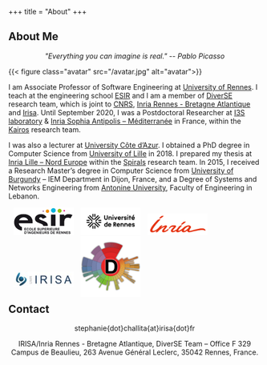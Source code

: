 +++
title = "About"
+++

## About Me

<p style="text-align: center; font-style: italic;">"Everything you can imagine is real." -- Pablo Picasso</p>

{{< figure class="avatar" src="/avatar.jpg" alt="avatar">}}

I am Associate Professor of Software Engineering at [University of Rennes](https://www.univ-rennes.fr/). 
I teach at the engineering school [ESIR](https://esir.univ-rennes1.fr/en) and I am a member of [DiverSE](https://www.diverse-team.fr/) research team, which is joint to [CNRS](http://www.cnrs.fr/),  [Inria Rennes - Bretagne Atlantique](https://www.inria.fr/en/centre-inria-rennes-bretagne-atlantique) and [Irisa](https://www.irisa.fr/en).
Until September 2020, I was a Postdoctoral Researcher at [I3S laboratory](http://univ-cotedazur.fr/laboratories/i3s) & [Inria Sophia Antipolis – Méditerranée](https://www.inria.fr/en/centre-inria-sophia-antipolis-mediterranee) in France, within the [Kairos](https://team.inria.fr/kairos/) research team. 

I was also a lecturer at [University Côte d’Azur](https://univ-cotedazur.eu/). 
I obtained a PhD degree in Computer Science from [University of Lille](http://www.univ-lille1.fr/) in 2018. 
I prepared my thesis at [Inria Lille – Nord Europe](https://www.inria.fr/en/centre-inria-lille-nord-europe) within the [Spirals](https://team.inria.fr/spirals/) research team. 
In 2015, I received a Research Master’s degree in Computer Science from [University of Burgundy](http://www.u-bourgogne.fr/) – IEM Department in Dijon, France, and a Degree of Systems and Networks Engineering from [Antonine University](http://www.ua.edu.lb/french/home), Faculty of Engineering in Lebanon.

<div style="display: block;">
	<div style="display: inline-block;">
		<img width=120 style="margin-left: 10px;" src="/esir.png">
	</div>
	<div style="display: inline-block;">
		<img width=120 style="margin-left: 10px;" src="/universiterennes.png">
	</div>
	<div style="display: inline-block;">
		<img width=120 style="margin-left: 10px;" src="/inria.png">
	</div>
	<div style="display: inline-block;">
		<img width=120 style="margin-left: 10px;" src="/irisa.jpg">
	</div>
	<div style="display: inline-block;">
		<img width=120 style="margin-left: 10px; margin-bottom:-20px" src="/diverse.png">
	</div>
</div>

## Contact

<p style="text-align: center">
	<i class="icon fa-envelope"></i> stephanie{dot}challita{at}irisa{dot}fr
</p>

<p style="text-align: center">
	<i class="icon fa-map-pin"></i> IRISA/Inria Rennes - Bretagne Atlantique, DiverSE Team – Office F 329
 	Campus de Beaulieu, 263 Avenue Général Leclerc, 35042 Rennes, France.
 </p>